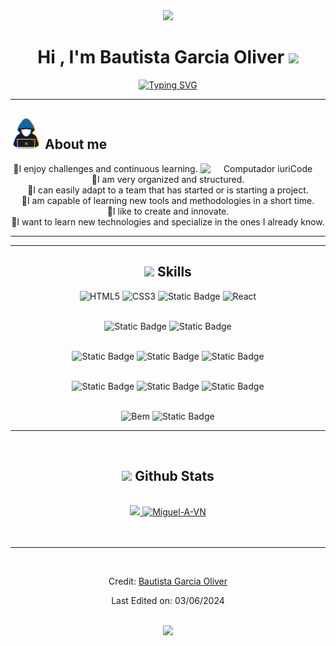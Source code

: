 <div align="center">
<img src="https://user-images.githubusercontent.com/73097560/115834477-dbab4500-a447-11eb-908a-139a6edaec5c.gif">

</div>
<div align="center">
<h1 align="center"><b>Hi , I'm Bautista Garcia Oliver </b><img src="https://media.giphy.com/media/hvRJCLFzcasrR4ia7z/giphy.gif" width="35"></h1>
</div>
<div align="center">
<p align="center">
 <a href="https://git.io/typing-svg"><img src="https://readme-typing-svg.demolab.com?font=Fira+Code&pause=1000&center=true&vCenter=true&random=false&width=435&lines=Full+stack+developer+Junior" alt="Typing SVG" /></a>
</p>
</div>

---

## <picture><img src = "https://github.com/0xAbdulKhalid/0xAbdulKhalid/raw/main/assets/mdImages/about_me.gif" width = 50px></picture><b> About me</b>

<div align="center">
  <img src="https://raw.githubusercontent.com/MicaelliMedeiros/micaellimedeiros/master/image/computer-illustration.png" min-width=200px" max-width="200px" width="200px" align="right" alt="Computador iuriCode">

  <p align="center">
    🔵I enjoy challenges and continuous learning.<br>
    🔵I am very organized and structured.<br>
    🔵I can easily adapt to a team that has started or is starting a project.<br>
    🔵I am capable of learning new tools and methodologies in a short time.<br>
    🔵I like to create and innovate.<br>
    🔵I want to learn new technologies and specialize in the ones I already know.<br>
  <p>
<div>

---

<!-- ## <picture><img src = "https://github.com/0xAbdulKhalid/0xAbdulKhalid/raw/main/assets/mdImages/about_me.gif" width = 50px></picture><b> Projects</b>

<table>
<tr>
<td width="50%">







<!-- ## <picture><img src = "https://github.com/0xAbdulKhalid/0xAbdulKhalid/raw/main/assets/mdImages/about_me.gif" width = 50px></picture><b> Projects</b>

<table>
<tr>
<td width="50%">
<h3 align="center">Mercado Liebre</h3>
<div align="center">

  <a href="https://github.com/ArisGuimera/Android-Expert" target="_blank">
  <img src="https://i.imgur.com/Jji0CIE.jp" width="400" alt="Merca Liebre">
  </a>

  <p>

  <a href="https://github.com/ArisGuimera/Android-Expert" target="_blank">
  <img src="https://img.shields.io/badge/CÓDIGO-ff9?style=for-the-badge&logo=github&logoColor=black">
  </a>

  <a href="https://youtu.be/vJapzH_46a8" target="_blank">
  <img src="https://img.shields.io/badge/-Youtube-green?style=for-the-badge&color=fbfc40">
  </a>

  </p>

  <p>
  
  </p>

</div>
                                                                                      
</td>
<table>
 -->
---

## <img src="https://media2.giphy.com/media/QssGEmpkyEOhBCb7e1/giphy.gif?cid=ecf05e47a0n3gi1bfqntqmob8g9aid1oyj2wr3ds3mg700bl&rid=giphy.gif" width ="25"><b> Skills</b>

![HTML5](https://img.shields.io/badge/HTML5%20-%23E34F26.svg?style=for-the-badge&logo=html5&logoColor=white)
![CSS3](https://img.shields.io/badge/CSS%20-%231572B6.svg?style=for-the-badge&logo=css3&logoColor=white)
![Static Badge](https://img.shields.io/badge/JavaScript-%23F7DF1E?style=for-the-badge&logo=javascript&logoColor=%23333)
![React](https://img.shields.io/badge/REACT-%2361DAFB?style=for-the-badge&logo=react&logoColor=%23333)
<br><br>

![Static Badge](https://img.shields.io/badge/node.Js-%23339933?style=for-the-badge&logo=nodedotjs&logoColor=%23FFF)
![Static Badge](https://img.shields.io/badge/express-%23000?style=for-the-badge&logo=express&logoColor=%23fff)
<br><br>

![Static Badge](https://img.shields.io/badge/DB-%23000?style=for-the-badge&logo=amazondocumentdb&logoColor=%23fff)
![Static Badge](https://img.shields.io/badge/MySQL-%234479A1?style=for-the-badge&logo=mysql&logoColor=%23FFF)
![Static Badge](https://img.shields.io/badge/sqlite-%23003B57?style=for-the-badge&logo=sqlite&logoColor=%23FFF)
<br><br>

![Static Badge](https://img.shields.io/badge/ejs-%23B4CA65?style=for-the-badge&logo=ejs&logoColor=%23333)
![Static Badge](https://img.shields.io/badge/GIT-%23F05032?style=for-the-badge&logo=git&logoColor=%23fff&cacheSeconds=https%3A%2F%2F&cacheSeconds=https%3A%2F%2Fgetbem.com%2F%2F)
![Static Badge](https://img.shields.io/badge/GITHUB-%23181717?style=for-the-badge&logo=github&logoColor=%23fff&cacheSeconds=https%3A%2F%2Fgithub.com%2F)
<br><br>

![Bem](https://img.shields.io/badge/bem-%23000?style=for-the-badge&logo=bem&logoColor=%23fff&cacheSeconds=https%3A%2F%2Fgetbem.com%2F)
![Static Badge](https://img.shields.io/badge/figma-%23F24E1E?style=for-the-badge&logo=figma&logoColor=%23fff&cacheSeconds=https%3A%2F%2Fwww.figma.com%2F)

---

<br>

## <img src="https://media.giphy.com/media/iY8CRBdQXODJSCERIr/giphy.gif" width="35"><b> Github Stats </b>

<br>

<div align="center">

<a href="https://github.com/Miguel-A-VN/">
  <img src="https://github-readme-stats.vercel.app/api?username=Miguel-A-VN&include_all_commits=&count_private=true&show_icons=true&line_height=29&title_color=7A7ADB&icon_color=0099ff&text_color=D3D3D3&bg_color=0,000000,130F40" width="375"/>
  <img src="https://github-readme-stats.vercel.app/api/top-langs?username=Miguel-A-VN&show_icons=true&locale=en&layout=compact&line_height=20&title_color=7A7ADB&icon_color=2234AE&text_color=D3D3D3&bg_color=0,000000,130F40" width="375"  alt="Miguel-A-VN"/>
</a>
</div>

<br>
<br>

---

<br>

Credit: [Bautista Garcia Oliver](https://github.com/BautistaGarcia)

Last Edited on: 03/06/2024

<br>

<div align="center">
<img src="https://user-images.githubusercontent.com/73097560/115834477-dbab4500-a447-11eb-908a-139a6edaec5c.gif">
</div>

<!--
**Bautista-Garcia-Oliver/Bautista-Garcia-Oliver** is a ✨ _special_ ✨ repository because its `README.md` (this file) appears on your GitHub profile.

Here are some ideas to get you started:
